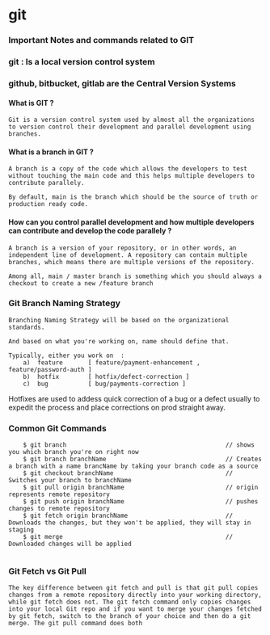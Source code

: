 # git

### Important Notes and commands related to GIT 


### git : Is a local version control system 
### github, bitbucket, gitlab are the Central Version Systems 

#### What is GIT ?

```
Git is a version control system used by almost all the organizations to version control their development and parallel development using branches.
```

#### What is a branch in GIT ?
```
A branch is a copy of the code which allows the developers to test without touching the main code and this helps multiple developers to contribute parallely.

By default, main is the branch which should be the source of truth or production ready code.
```
 
 #### How can you control parallel development and how multiple developers can contribute and develop the code parallely ?

 ```
 A branch is a version of your repository, or in other words, an independent line of development. A repository can contain multiple branches, which means there are multiple versions of the repository.

Among all, main / master branch is something which you should always a checkout to create a new /feature branch
```



### Git Branch Naming Strategy 

```
Branching Naming Strategy will be based on the organizational standards.  

And based on what you're working on, name should define that.

Typically, either you work on  :
    a)  feature       [ feature/payment-enhancement ,  feature/password-auth ]
    b)  hotfix        [ hotfix/defect-correction ]
    c)  bug           [ bug/payments-correction ]
```


Hotfixes are used to addess quick correction of a bug or a defect usually to expedit the process and place corrections on prod straight away.


### Common Git Commands

```
    $ git branch                                            // shows you which branch you're on right now 
    $ git branch branchName                                 // Creates a branch with a name brancName by taking your branch code as a source 
    $ git checkout branchName                               // Switches your branch to branchName 
    $ git pull origin branchName                            // origin represents remote repository
    $ git push origin branchName                            // pushes changes to remote repository
    $ git fetch origin branchName                           // Downloads the changes, but they won't be applied, they will stay in staging
    $ git merge                                             // Downloaded changes will be applied


```

### Git Fetch vs Git Pull 

```
The key difference between git fetch and pull is that git pull copies changes from a remote repository directly into your working directory, while git fetch does not. The git fetch command only copies changes into your local Git repo and if you want to merge your changes fetched by git fetch, switch to the branch of your choice and then do a git merge. The git pull command does both
```